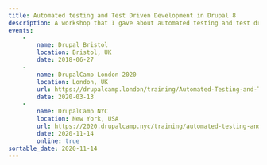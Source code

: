 ```yaml
---
title: Automated testing and Test Driven Development in Drupal 8
description: A workshop that I gave about automated testing and test driven development in Drupal 8.
events:
    -
        name: Drupal Bristol
        location: Bristol, UK
        date: 2018-06-27
    -
        name: DrupalCamp London 2020
        location: London, UK
        url: https://drupalcamp.london/training/Automated-Testing-and-Test-Driven-Development-in-Drupal-8
        date: 2020-03-13
    -
        name: DrupalCamp NYC
        location: New York, USA
        url: https://2020.drupalcamp.nyc/training/automated-testing-and-test-driven-development-drupal-8
        date: 2020-11-14
        online: true
sortable_date: 2020-11-14
---
```

